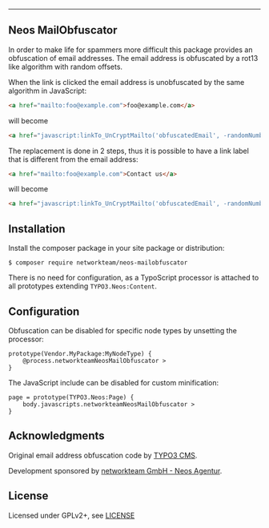 -------------------
Neos MailObfuscator
-------------------

In order to make life for spammers more difficult this package provides an obfuscation of email addresses.
The email address is obfuscated by a rot13 like algorithm with random offsets.

When the link is clicked the email address is unobfuscated by the same algorithm in JavaScript:

```html
<a href="mailto:foo@example.com">foo@example.com</a>
```

will become

```html
<a href="javascript:linkTo_UnCryptMailto('obfuscatedEmail', -randomNumber)">foo (at) example.com</a>
```

The replacement is done in 2 steps, thus it is possible to have a link label that is different from the email address:

```html
<a href="mailto:foo@example.com">Contact us</a>
```

will become

```html
<a href="javascript:linkTo_UnCryptMailto('obfuscatedEmail', -randomNumber)">Contact us</a>
```

Installation
------------

Install the composer package in your site package or distribution:

```shell
$ composer require networkteam/neos-mailobfuscator
```

There is no need for configuration, as a TypoScript processor is attached to all prototypes extending
`TYPO3.Neos:Content`.

Configuration
-------------

Obfuscation can be disabled for specific node types by unsetting the processor:

```
prototype(Vendor.MyPackage:MyNodeType) {
	@process.networkteamNeosMailObfuscator >
}
```

The JavaScript include can be disabled for custom minification:

```
page = prototype(TYPO3.Neos:Page) {
	body.javascripts.networkteamNeosMailObfuscator >
}
```

Acknowledgments
---------------

Original email address obfuscation code by [TYPO3 CMS](http://www.typo3.org).

Development sponsored by [networkteam GmbH - Neos Agentur](http://networkteam.com/typo3-cms/typo3-neos-agentur.html).

License
-------

Licensed under GPLv2+, see [LICENSE](LICENSE)
